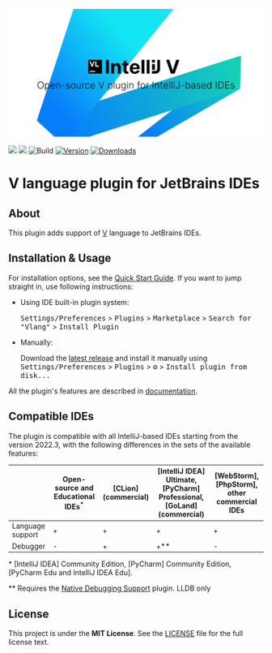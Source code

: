 <p align="center">
<img src="docs/cover.png">
</p>

![](https://img.shields.io/badge/Status-Closed%20alpha%20test-orange?logo=IntelliJIDEA)
![](https://img.shields.io/badge/Beta%20Release-02.01.2023-orange?logo=semantic-release)
![Build](https://github.com/i582/vlang-idea/workflows/Build/badge.svg)
[![Version](https://img.shields.io/jetbrains/plugin/v/20287-vlang.svg)](https://plugins.jetbrains.com/plugin/20287-vlang)
[![Downloads](https://img.shields.io/jetbrains/plugin/d/20287-vlang.svg)](https://plugins.jetbrains.com/plugin/20287-vlang)

# V language plugin for JetBrains IDEs


## About

This plugin adds support of [V](https://vlang.io) language to JetBrains IDEs.


## Installation & Usage

For installation options, see
the [Quick Start Guide](https://plugins.jetbrains.com/plugin/20287-vlang/docs/#install-update-the-plugin).
If you want to jump straight in, use following instructions:

- Using IDE built-in plugin system:

  <kbd>Settings/Preferences</kbd> > <kbd>Plugins</kbd> > <kbd>Marketplace</kbd> > <kbd>Search for "Vlang"</kbd> >
  <kbd>Install Plugin</kbd>

- Manually:

  Download the [latest release](https://github.com/i582/vlang-idea/releases/latest) and install it manually using
  <kbd>Settings/Preferences</kbd> > <kbd>Plugins</kbd> > <kbd>⚙️</kbd> > <kbd>Install plugin from disk...</kbd>

All the plugin's features are described in [documentation](https://plugins.jetbrains.com/plugin/20287-vlang/docs).


## Compatible IDEs

The plugin is compatible with all IntelliJ-based IDEs starting from the version 2022.3, with the following differences
in the sets of the available features:

|                        | Open-source and Educational IDEs<sup>*</sup> | [CLion] (commercial) | [IntelliJ IDEA] Ultimate, [PyCharm] Professional, [GoLand] (commercial) | [WebStorm], [PhpStorm], other commercial IDEs |
|------------------------|----------------------------------------------|----------------------|-------------------------------------------------------------------------|-----------------------------------------------|
| Language support       | +                                            | +                    | +                                                                       | +                                             |
| Debugger               | -                                            | +                    | +**                                                                     | -                                             |

\* [IntelliJ IDEA] Community Edition, [PyCharm] Community Edition, [PyCharm Edu and IntelliJ IDEA Edu].

\** Requires the
[Native Debugging Support](https://plugins.jetbrains.com/plugin/12775-native-debugging-support) plugin.
LLDB only


## License

This project is under the **MIT License**. See the [LICENSE](https://github.com/i582/vlang-idea/blob/master/LICENSE)
file
for the full license text.
